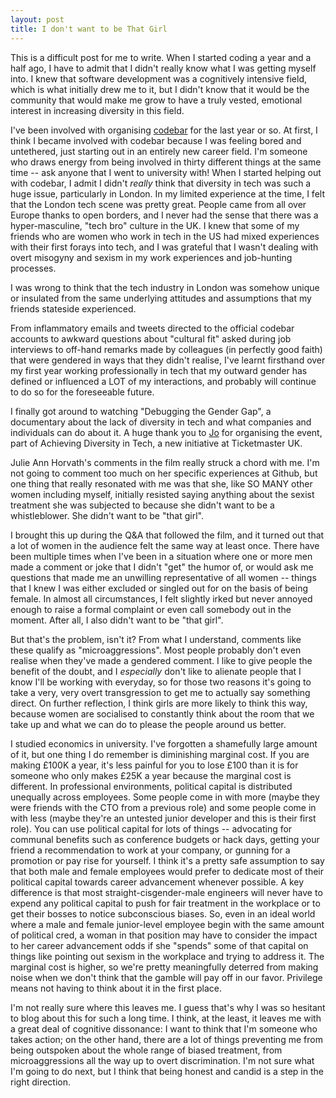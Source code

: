 ```yaml
---
layout: post
title: I don't want to be That Girl
---
```


This is a difficult post for me to write. When I started coding a year and a
half ago, I have to admit that I didn't really know what I was getting myself
into. I knew that software development was a cognitively intensive field, which
is what initially drew me to it, but I didn't know that it would be the
community that would make me grow to have a truly vested, emotional interest in
increasing diversity in this field.

I've been involved with organising [codebar](https://codebar.io) for the last
year or so. At first, I think I became involved with codebar because
I was feeling bored and untethered, just starting out in an entirely new career
field. I'm someone who draws energy from being involved in thirty different
things at the same time -- ask anyone that I went to university with! When I
started helping out with codebar, I admit I didn't *really* think that
diversity in tech was such a huge issue, particularly in London. In my limited
experience at the time, I felt that the London tech scene was pretty great.
People came from all over Europe thanks to open borders, and I never had the
sense that there was a hyper-masculine, "tech bro" culture in the UK. I knew
that some of my friends who are women who work in tech in the US had mixed
experiences with their first forays into tech, and I was grateful that I wasn't
dealing with overt misogyny and sexism in my work experiences and job-hunting
processes.

I was wrong to think that the tech industry in London was somehow unique or
insulated from the same underlying attitudes and assumptions that my friends
stateside experienced.

From inflammatory emails and tweets directed to the official codebar accounts
to awkward questions about "cultural fit" asked during job interviews to
off-hand remarks made by colleagues (in perfectly good faith) that were
gendered in ways that they didn't realise, I've learnt firsthand over my first
year working professionally in tech that my outward gender has defined or influenced a
LOT of my interactions, and probably will continue to do so for the foreseeable
future.

I finally got around to watching "Debugging the Gender Gap", a documentary
about the lack of diversity in tech and what companies and individuals can do
about it. A huge thank you to [Jo](https://twitter.com/ThisIsJoFrank) for
organising the event, part of Achieving Diversity in Tech, a new initiative at
Ticketmaster UK.

Julie Ann Horvath's comments in the film really struck a chord with me. I'm not
going to comment too much on her specific experiences at Github, but one thing
that really resonated with me was that she, like SO MANY other women including
myself, initially resisted saying anything about the sexist treatment she was
subjected to because she didn't want to be a whistleblower. She didn't want to
be "that girl".

I brought this up during the Q&A that followed the film, and it turned out that
a lot of women in the audience felt the same way at least once. There have been
multiple times when I've been in a situation where one or more men made a
comment or joke that I didn't "get" the humor of, or would ask me questions
that made me an unwilling representative of all women -- things that I knew I
was either excluded or singled out for on the basis of being female. In almost
all circumstances, I felt slightly irked but never annoyed enough to raise a
formal complaint or even call somebody out in the moment. After all, I also
didn't want to be "that girl".

But that's the problem, isn't it? From what I understand, comments like these
qualify as "microaggressions". Most people probably don't even realise when
they've made a gendered comment. I like to give people the benefit of the
doubt, and I *especially* don't like to alienate people that I know I'll be
working with everyday, so for those two reasons it's going to take a very, very
overt transgression to get me to actually say something direct. On further
reflection, I think girls are more likely to think this way, because women are
socialised to constantly think about the room that we take up and what we can
do to please the people around us better.

I studied economics in university. I've forgotten a shamefully large amount of
it, but one thing I do remember is diminishing marginal cost. If you are making
£100K a year, it's less painful for you to lose £100 than it is for someone
who only makes £25K a year because the marginal cost is different. In
professional environments, political capital is distributed unequally across
employees. Some people come in with more (maybe they were friends with the CTO
from a previous role) and some people come in with less (maybe they're an
untested junior developer and this is their first role). You can use political
capital for lots of things -- advocating for communal benefits such as conference
budgets or hack days, getting your friend a recommendation to work at your
company, or gunning for a promotion or pay rise for yourself. I think it's a
pretty safe assumption to say that both male and female employees would prefer
to dedicate most of their political capital towards career advancement whenever
possible. A key difference is that most straight-cisgender-male engineers will never have to
expend any political capital to push for fair treatment in the workplace or to
get their bosses to notice subconscious biases. So, even in an ideal world
where a male and female junior-level employee begin with the same amount of
political cred, a woman in that position may have to consider the impact to her
career advancement odds if she "spends" some of that capital on things like
pointing out sexism in the workplace and trying to address it. The marginal
cost is higher, so we're pretty meaningfully deterred from making noise when we
don't think that the gamble will pay off in our favor. Privilege means not having 
to think about it in the first place.

I'm not really sure where this leaves me. I guess that's why I was so hesitant
to blog about this for such a long time. I think, at the least, it leaves me
with a great deal of cognitive dissonance: I want to think that I'm someone who
takes action; on the other hand, there are a lot of
things preventing me from being outspoken about the whole range of biased
treatment, from microaggressions all the way up to overt discrimination. I'm
not sure what I'm going to do next, but I think that being honest and candid is
a step in the right direction.
